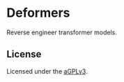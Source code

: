 # Deformers

Reverse engineer transformer models.

## License

Licensed under the [aGPLv3](LICENSE.md).
